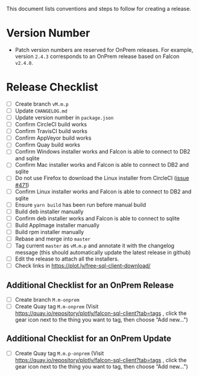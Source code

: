 This document lists conventions and steps to follow for creating a release.


# Version Number

- Patch version numbers are reserved for OnPrem releases. For example, version
  `2.4.3` corresponds to an OnPrem release based on Falcon `v2.4.0`.

# Release Checklist

- [ ] Create branch `vM.m.p`
- [ ] Update `CHANGELOG.md`
- [ ] Update version number in `package.json`
- [ ] Confirm CircleCI build works
- [ ] Confirm TravisCI build works
- [ ] Confirm AppVeyor build works
- [ ] Confirm Quay build works
- [ ] Confirm Windows installer works and Falcon is able to connect to DB2 and sqlite
- [ ] Confirm Mac installer works and Falcon is able to connect to DB2 and sqlite
- [ ] Do not use Firefox to download the Linux installer from CircleCI ([issue #471](https://github.com/plotly/falcon-sql-client/issues/471))
- [ ] Confirm Linux installer works and Falcon is able to connect to DB2 and sqlite
- [ ] Ensure `yarn build` has been run before manual build
- [ ] Build deb installer manually
- [ ] Confirm deb installer works and Falcon is able to connect to sqlite
- [ ] Build AppImage installer manually
- [ ] Build rpm installer manually
- [ ] Rebase and merge into `master`
- [ ] Tag current `master` as `vM.m.p` and annotate it with the changelog message (this should automatically update the latest release in github)
- [ ] Edit the release to attach all the installers.
- [ ] Check links in https://plot.ly/free-sql-client-download/

## Additional Checklist for an OnPrem Release

- [ ] Create branch `M.m-onprem`
- [ ] Create Quay tag `M.m-onprem` (Visit https://quay.io/repository/plotly/falcon-sql-client?tab=tags , click the gear icon next to the thing you want to tag, then choose “Add new…")

## Additional Checklist for an OnPrem Update

- [ ] Create Quay tag `M.m.p-onprem` (Visit https://quay.io/repository/plotly/falcon-sql-client?tab=tags , click the gear icon next to the thing you want to tag, then choose “Add new…")

